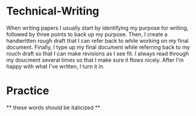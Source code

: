 # Technical-Writing
When writing papers I usually start by identifying my purpose for writing, followed by three points to back up my purpose. Then, I create a handwritten rough draft that I can refer back to while working on my final document. Finally, I type up my final document while referring back to my rouch draft so that I can make revisions as I see fit. I always read through my doucment several times so that I make sure it flows nicely. After I'm happy with what I've written, I turn it in.

# Practice
** these words should be italicized **

